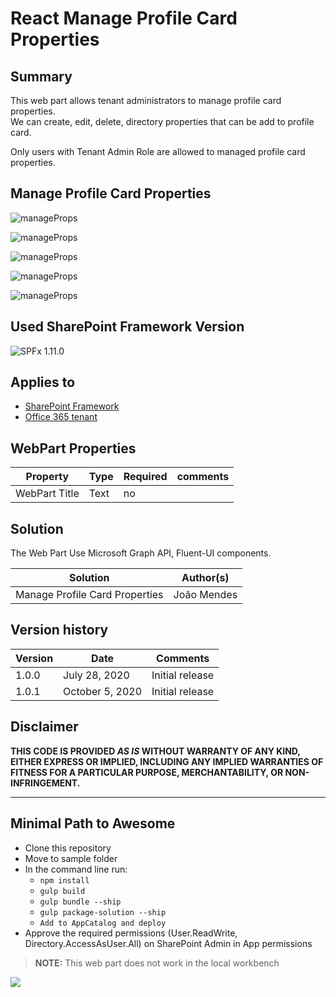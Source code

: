 # React Manage Profile Card Properties 

## Summary

This web part allows tenant administrators to manage profile card properties.  
We can create, edit, delete, directory properties that can be add to profile card.

Only users with Tenant Admin Role are allowed to managed profile card properties. 

## Manage Profile Card Properties

![manageProps](assets/Screenshot1.png)

![manageProps](assets/Screenshot2.png)

![manageProps](assets/Screenshot3.png)

![manageProps](assets/Screenshot4.png)

![manageProps](assets/Screenshot5.png)


## Used SharePoint Framework Version 

![SPFx 1.11.0](https://img.shields.io/badge/version-1.11.0-green.svg)

## Applies to

* [SharePoint Framework](https://docs.microsoft.com/sharepoint/dev/spfx/sharepoint-framework-overview)
* [Office 365 tenant](https://docs.microsoft.com/sharepoint/dev/spfx/set-up-your-development-environment)

## WebPart Properties
 
Property |Type|Required| comments
--------------------|----|--------|----------
WebPart Title| Text| no|
 

## Solution

The Web Part Use Microsoft Graph API, Fluent-UI components.

Solution|Author(s)
--------|---------
Manage Profile Card Properties |João Mendes

## Version history

Version|Date|Comments
-------|----|--------
1.0.0|July 28, 2020|Initial release
1.0.1|October 5, 2020|Initial release

## Disclaimer

**THIS CODE IS PROVIDED *AS IS* WITHOUT WARRANTY OF ANY KIND, EITHER EXPRESS OR IMPLIED, INCLUDING ANY IMPLIED WARRANTIES OF FITNESS FOR A PARTICULAR PURPOSE, MERCHANTABILITY, OR NON-INFRINGEMENT.**

---

## Minimal Path to Awesome

- Clone this repository
- Move to sample folder
- In the command line run:
  - `npm install`
  - `gulp build`
  - `gulp bundle --ship`
  - `gulp package-solution --ship`
  - `Add to AppCatalog and deploy`
- Approve the required permissions (User.ReadWrite, Directory.AccessAsUser.All) on SharePoint Admin in App permissions

> **NOTE:** This web part does not work in the local workbench

<img src="https://telemetry.sharepointpnp.com/sp-dev-fx-webparts/samples/react-manage-profile-card-properties" />
